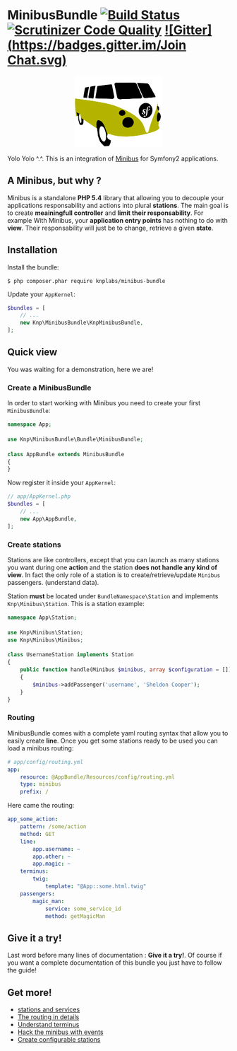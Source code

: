 MinibusBundle [![Build Status](https://travis-ci.org/Djeg/MinibusBundle.svg)](https://travis-ci.org/Djeg/MinibusBundle) [![Scrutinizer Code Quality](https://scrutinizer-ci.com/g/Djeg/MinibusBundle/badges/quality-score.png?b=master)](https://scrutinizer-ci.com/g/Djeg/MinibusBundle/?branch=master) [![Gitter](https://badges.gitter.im/Join Chat.svg)](https://gitter.im/Djeg/MinibusBundle?utm_source=badge&utm_medium=badge&utm_campaign=pr-badge)
==========================================================================================================================================================================================================================================================================================================================================================================================================================================================

<p align="center">
    <img src=".images/minibus_mini.png" alt="minibus" />
</p>

Yolo Yolo ^.^. This is an integration of [Minibus](https://github.com/Djeg/Minibus)
for Symfony2 applications.

## A Minibus, but why ?

Minibus is a standalone **PHP 5.4** library that allowing you to decouple your
applications responsability and actions into plural **stations**. The main goal
is to create **meainingfull controller** and **limit their responsability**. For
example With Minibus, your **application entry points** has nothing to do
with **view**. Their responsability will just be to change, retrieve a given
**state**.

## Installation

Install the bundle:

```
$ php composer.phar require knplabs/minibus-bundle
```

Update your `AppKernel`:

```php
$bundles = [
    // ...
    new Knp\MinibusBundle\KnpMinibusBundle,
];
```

## Quick view

You was waiting for a demonstration, here we are!

### Create a MinibusBundle

In order to start working with Minibus you need to create your first `MinibusBundle`:

```php
namespace App;

use Knp\MinibusBundle\Bundle\MinibusBundle;

class AppBundle extends MinibusBundle
{
}
```

Now register it inside your `AppKernel`:

```php
// app/AppKernel.php
$bundles = [
    // ...
    new App\AppBundle,
];
```

### Create stations

Stations are like controllers, except that you can launch as many stations you
want during one **action** and the station **does not handle any kind of view**.
In fact the only role of a station is to create/retrieve/update `Minibus` passengers.
(understand data).


Station **must** be located under `BundleNamespace\Station` and implements
`Knp\Minibus\Station`. This is a station example:

```php
namespace App\Station;

use Knp\Minibus\Station;
use Knp\Minibus\Minibus;

class UsernameStation implements Station
{
    public function handle(Minibus $minibus, array $configuration = [])
    {
        $minibus->addPassenger('username', 'Sheldon Cooper');
    }
}
```

### Routing

MinibusBundle comes with a complete yaml routing syntax that allow you to easily
create **line**. Once you get some stations ready to be used you can load
a minibus routing:

```yaml
# app/config/routing.yml
app:
    resource: @AppBundle/Resources/config/routing.yml
    type: minibus
    prefix: /
```

Here came the routing:

```yaml
app_some_action:
    pattern: /some/action
    method: GET
    line:
        app.username: ~
        app.other: ~
        app.magic: ~
    terminus:
        twig:
            template: "@App::some.html.twig"
    passengers:
        magic_man:
            service: some_service_id
            method: getMagicMan
```

## Give it a try!

Last word before many lines of documentation : **Give it a try!**. Of course
if you want a complete documentation of this bundle you just have to follow
the guide!

## Get more!

- [stations and services](.doc/stations.md)
- [The routing in details](.doc/routing.md)
- [Understand terminus]('.doc/terminus.md')
- [Hack the minibus with events]('.doc/events.md')
- [Create configurable stations]('.doc/configurable_stations.md')
